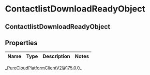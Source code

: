 # ContactlistDownloadReadyObject

## ContactlistDownloadReadyObject

## Properties

|Name | Type | Description | Notes|
|------------ | ------------- | ------------- | -------------|



_PureCloudPlatformClientV2@175.0.0_
